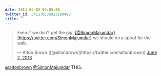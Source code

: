 ```yaml
---
date: 2013-06-02 09:05:00
twitter_id: 341178636923199490
title: ''
---
```


<blockquote class="twitter-tweet"><p lang="en" dir="ltr">Even if we don&#39;t get the gig, <a href="https://twitter.com/SimonMajumdar?ref_src=twsrc%5Etfw">[@SimonMajumdar](https://twitter.com/SimonMajumdar)</a> we should do a spoof for the web.</p>&mdash; Alton Brown ([@altonbrown](https://twitter.com/altonbrown)) <a href="https://twitter.com/altonbrown/status/341150237135622144?ref_src=twsrc%5Etfw">June 2, 2013</a></blockquote>
<script async src="https://platform.twitter.com/widgets.js" charset="utf-8"></script>

[@altonbrown](https://twitter.com/altonbrown) [@SimonMajumdar](https://twitter.com/SimonMajumdar) THIS.
